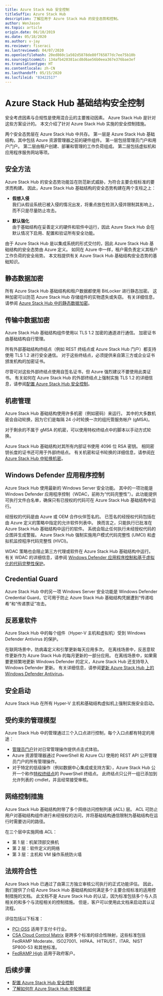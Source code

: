 ```yaml
---
title: Azure Stack Hub 安全控制
titleSuffix: Azure Stack Hub
description: 了解应用于 Azure Stack Hub 的安全态势和控制。
author: WenJason
ms.topic: article
origin.date: 06/10/2019
ms.date: 05/18/2020
ms.author: v-jay
ms.reviewer: fiseraci
ms.lastreviewed: 04/07/2020
ms.openlocfilehash: 20ed860c1a502d5878de80f765877dc7ee75b10b
ms.sourcegitcommit: 134afb420381acd8d6ae56b0eea367e376bae3ef
ms.translationtype: HT
ms.contentlocale: zh-CN
ms.lasthandoff: 05/15/2020
ms.locfileid: "83422517"
---
```

# <a name="azure-stack-hub-infrastructure-security-controls"></a>Azure Stack Hub 基础结构安全控制

安全考虑因素与合规性是使用混合云的主要推动因素。 Azure Stack Hub 是针对这些方案设计的。 本文介绍了针对 Azure Stack Hub 实施的安全控制措施。

两个安全态势层在 Azure Stack Hub 中共存。 第一层是 Azure Stack Hub 基础结构，其中包括 Azure 资源管理器之前的硬件组件。 第一层包括管理员门户和用户门户。 第二层由租户创建、部署和管理的工作负荷组成。 第二层包括虚拟机和应用程序服务网站等项。

## <a name="security-approach"></a>安全方法

Azure Stack Hub 的安全态势功能旨在防范新式威胁，为符合主要合规标准的要求而构建。 因此，Azure Stack Hub 基础结构的安全态势构建在两个支柱之上：

- **假想入侵**  
    我们从假设系统已被入侵的情况出发，将重点放在检测入侵并限制其影响上，而不只是尽量防止攻击。 

- **默认强化**  
    由于基础结构在妥善定义的硬件和软件中运行，因此 Azure Stack Hub 会在默认情况下启用、配置和验证所有安全功能。 

由于 Azure Stack Hub 是以集成系统的形式交付的，因此 Azure Stack Hub 基础结构的安全态势由 Azure 定义。 如同在 Azure 中一样，租户需负责定义其租户工作负荷的安全局势。 本文档提供有关 Azure Stack Hub 基础结构安全态势的基础知识。

## <a name="data-at-rest-encryption"></a>静态数据加密

所有 Azure Stack Hub 基础结构和租户数据都使用 BitLocker 进行静态加密。 这种加密可以防范 Azure Stack Hub 存储组件的实物遗失或失窃。 有关详细信息，请参阅 [Azure Stack Hub 中的静态数据加密](azure-stack-security-bitlocker.md)。

## <a name="data-in-transit-encryption"></a>传输中数据加密

Azure Stack Hub 基础结构组件使用以 TLS 1.2 加密的通道进行通信。 加密证书由基础结构自行管理。

所有外部基础结构终结点（例如 REST 终结点或 Azure Stack Hub 门户）都支持使用 TLS 1.2 进行安全通信。 对于这些终结点，必须提供来自第三方或企业证书颁发机构的加密证书。

尽管可对这些外部终结点使用自签名证书，但 Azure 强烈建议不要使用此类证书。 有关如何在 Azure Stack Hub 的外部终结点上强制实施 TLS 1.2 的详细信息，请参阅[配置 Azure Stack Hub 安全控制](azure-stack-security-configuration.md)。

## <a name="secret-management"></a>机密管理

Azure Stack Hub 基础结构使用许多机密（例如密码）来运行。 其中的大多数机密会自动轮换，因为它们是每隔 24 小时轮换一次的组托管服务帐户 (gMSA)。

对于剩余的不属于 gMSA 的机密，可以使用特权终结点中的脚本以手动方式轮换。

Azure Stack Hub 基础结构对其所有内部证书使用 4096 位 RSA 密钥。 相同密钥长度的证书还可用于外部终结点。 有关机密和证书轮换的详细信息，请参阅[在 Azure Stack Hub 中轮换机密](azure-stack-rotate-secrets.md)。

## <a name="windows-defender-application-control"></a>Windows Defender 应用程序控制

Azure Stack Hub 使用最新的 Windows Server 安全功能。 其中的一项功能是 Windows Defender 应用程序控制（WDAC，前称为“代码完整性”）。此功能提供可执行文件白名单，确保只有已授权的代码可在 Azure Stack Hub 基础结构中运行。

经授权的代码是由 Azure 或 OEM 合作伙伴签名的。 已签名的经授权代码包括在由 Azure 定义的策略中指定的允许软件列表中。 换而言之，只能执行已批准在 Azure Stack Hub 基础结构中运行的软件。 系统会阻止任何执行未经授权代码的企图并生成警报。 Azure Stack Hub 强制实施用户模式代码完整性 (UMCI) 和虚拟机监控程序代码完整性 (HVCI)。

WDAC 策略也会阻止第三方代理或软件在 Azure Stack Hub 基础结构中运行。
有关 WDAC 的详细信息，请参阅 [Windows Defender 应用程序控制和基于虚拟化的代码完整性保护](https://docs.microsoft.com/windows/security/threat-protection/device-guard/introduction-to-device-guard-virtualization-based-security-and-windows-defender-application-control)。

## <a name="credential-guard"></a>Credential Guard

Azure Stack Hub 中的另一项 Windows Server 安全功能是 Windows Defender Credential Guard，它可用于防止 Azure Stack Hub 基础结构凭据遭到“传递哈希”和“传递票证”攻击。

## <a name="antimalware"></a>反恶意软件

Azure Stack Hub 中的每个组件（Hyper-V 主机和虚拟机）受到 Windows Defender Antivirus 的保护。

在联网场景中，防病毒定义和引擎更新每天应用多次。 在离线场景中，反恶意软件更新作为 Azure Stack Hub 的每月更新的一部分应用。 在离线场景中，如果需要更频繁地更新 Windows Defender 的定义，Azure Stack Hub 还支持导入 Windows Defender 更新。 有关详细信息，请参阅[更新 Azure Stack Hub 上的 Windows Defender Antivirus](azure-stack-security-av.md)。

## <a name="secure-boot"></a>安全启动

Azure Stack Hub 在所有 Hyper-V 主机和基础结构虚拟机上强制实施安全启动。 

## <a name="constrained-administration-model"></a>受约束的管理模型

Azure Stack Hub 中的管理通过三个入口点进行控制，每个入口点都有特定的用途：

- [管理员门户](azure-stack-manage-portals.md)针对日常管理操作提供点击式体验。
- Azure 资源管理器通过 PowerShell 和 Azure CLI 使用的 REST API 公开管理员门户的所有管理操作。
- 对于特定的低级操作（例如数据中心集成或支持方案），Azure Stack Hub 公开一个称作[特权终结点](azure-stack-privileged-endpoint.md)的 PowerShell 终结点。 此终结点只公开一组已添加到允许列表的 cmdlet，并且经常接受审核。

## <a name="network-controls"></a>网络控制措施

Azure Stack Hub 基础结构附带了多个网络访问控制列表 (ACL) 层。 ACL 可防止用户对基础结构组件进行未经授权的访问，并将基础结构通信限制为基础结构在运行时需要访问的路径。

在三个层中实施网络 ACL：

- 第 1 层：机架顶部交换机
- 第 2 层：软件定义的网络
- 第 3 层：主机和 VM 操作系统防火墙

## <a name="regulatory-compliance"></a>法规符合性

Azure Stack Hub 已通过了由第三方独立审核公司执行的正式功能评估。 因此，我们提供了介绍 Azure Stack Hub 基础结构如何满足多个主要合规标准的适用控制措施的文档。 此文档不是 Azure Stack Hub 的认证，因为标准包括多个与人员相关的和多个与流程相关的控制措施。 但是，客户可以使用此文档来启动其认证流程。

评估包括以下标准：

- [PCI-DSS](https://www.pcisecuritystandards.org/pci_security/) 适用于支付卡行业。
- [CSA Cloud Control Matrix](https://cloudsecurityalliance.org/group/cloud-controls-matrix/#_overview) 是跨多个标准的综合性映射，这些标准包括 FedRAMP Moderate、ISO27001、HIPAA、HITRUST、ITAR、NIST SP800-53 和其他标准。
- [FedRAMP High](https://www.fedramp.gov/fedramp-releases-high-baseline/) 适用于政府客户。

## <a name="next-steps"></a>后续步骤

- [配置 Azure Stack Hub 安全控制](azure-stack-security-configuration.md)
- [了解如何在 Azure Stack Hub 中轮换机密](azure-stack-rotate-secrets.md)
